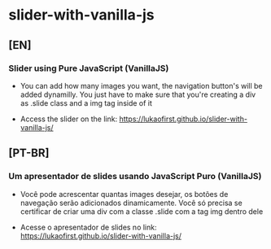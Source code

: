 # slider-with-vanilla-js

## [EN]

### Slider using Pure JavaScript (VanillaJS)

* You can add how many images you want, the navigation button's will be added dynamilly. You just have to make sure that you're creating a div as .slide class and a img tag inside of it

* Access the slider on the link: https://lukaofirst.github.io/slider-with-vanilla-js/

## [PT-BR]

### Um apresentador de slides usando JavaScript Puro (VanillaJS)

* Você pode acrescentar quantas images desejar, os botões de navegação serão adicionados dinamicamente. Você só precisa se certificar de criar uma div com a classe .slide com a tag img dentro dele

* Acesse o apresentador de slides no link: https://lukaofirst.github.io/slider-with-vanilla-js/

